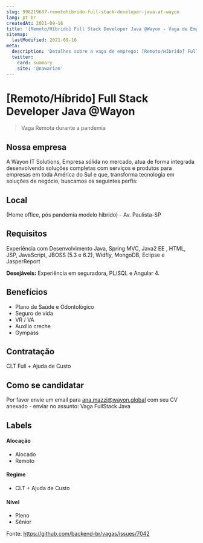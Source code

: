 ```yaml
---
slug: 998219607-remotohibrido-full-stack-developer-java-at-wayon
lang: pt-br
createdAt: 2021-09-16
title: '[Remoto/Híbrido] Full Stack Developer Java @Wayon - Vaga de Emprego'
sitemap:
  lastModified: 2021-09-16
meta:
  description: 'Detalhes sobre a vaga de emprego: [Remoto/Híbrido] Full Stack Developer Java @Wayon'
  twitter:
    card: summary
    site: '@nawarian'
---
```


# [Remoto/Híbrido] Full Stack Developer Java @Wayon

<!--
==================================================
Caso a vaga for remoto durante a pandemia informar no texto "Remoto durante o covid"
==================================================
-->
<!-- 
==================================================
POR FAVOR, SÓ POSTE SE A VAGA FOR PARA BACK-END!

Não faça distinção de gênero no título da vaga.

Use: "Back-End Developer" ao invés de 
"Desenvolvedor Back-End" \o/

Exemplo: `[São Paulo] Back-End Developer @ NOME DA EMPRESA`
==================================================
-->
<!--
==================================================
Caso a vaga for remoto durante a pandemia deixar a linha abaixo
==================================================
-->
> Vaga Remota durante a pandemia

## Nossa empresa

A Wayon IT Solutions, Empresa sólida no mercado, atua de forma integrada desenvolvendo soluções completas com serviços e produtos para empresas em toda América do Sul e que, transforma tecnologia em soluções de negócio, buscamos os seguintes perfis: 


## Local

(Home office, pós pandemia modelo híbrido) - Av. Paulista-SP

## Requisitos

Experiência com Desenvolvimento Java, Spring MVC, Java2 EE , HTML, JSP, JavaScript, JBOSS (5.3 e 6.2), Widfly, MongoDB, Eclipse e JasperReport

**Desejáveis:**
Experiência em seguradora, PL/SQL e Angular 4.   


## Benefícios

- Plano de Saúde e Odontológico
- Seguro de vida
- VR / VA
- Auxílio creche
- Gympass


## Contratação

CLT Full + Ajuda de Custo

## Como se candidatar

Por favor envie um email para ana.mazzi@wayon.global com seu CV anexado - enviar no assunto: Vaga FullStack Java

## Labels
<!-- retire os labels que não fazem sentido à vaga -->

#### Alocação
- Alocado
- Remoto

#### Regime
- CLT + Ajuda de Custo

#### Nível
- Pleno
- Sênior




Fonte: https://github.com/backend-br/vagas/issues/7042